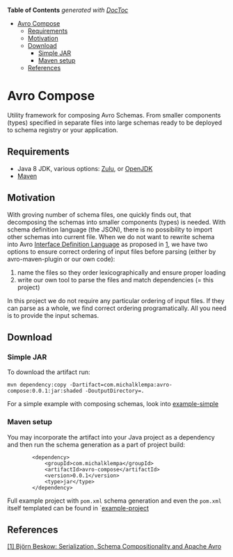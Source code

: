 <!-- START doctoc generated TOC please keep comment here to allow auto update -->
<!-- DON'T EDIT THIS SECTION, INSTEAD RE-RUN doctoc TO UPDATE -->
**Table of Contents**  *generated with [DocToc](https://github.com/thlorenz/doctoc)*

- [Avro Compose](#avro-compose)
  - [Requirements](#requirements)
  - [Motivation](#motivation)
  - [Download](#download)
    - [Simple JAR](#simple-jar)
    - [Maven setup](#maven-setup)
  - [References](#references)

<!-- END doctoc generated TOC please keep comment here to allow auto update -->

# Avro Compose
Utility framework for composing Avro Schemas. From smaller components (types) specified in separate files into large schemas ready to be deployed to schema registry or your application.

## Requirements
- Java 8 JDK, various options: [Zulu](https://www.azul.com/downloads/zulu-community), or [OpenJDK](https://openjdk.java.net/)
- [Maven](https://maven.apache.org/)

## Motivation
With groving number of schema files, one quickly finds out, that decomposing the schemas into smaller components (types) is needed.
With schema definition language (the JSON), there is no possibility to import other schemas into current file.
When we do not want to rewrite schema into Avro [Interface Definition Language](https://avro.apache.org/docs/current/idl.html) as proposed in [1](#references),
we have two options to ensure correct ordering of input files before parsing (either by avro-maven-plugin or our own code):
1. name the files so they order lexicographically and ensure proper loading
2. write our own tool to parse the files and match dependencies (= this project)

In this project we do not require any particular ordering of input files. If they can parse as a whole, we find correct ordering programatically.
All you need is to provide the input schemas.

## Download
### Simple JAR
To download the artifact run:
```
mvn dependency:copy -Dartifact=com.michalklempa:avro-compose:0.0.1:jar:shaded -DoutputDirectory=.
```
For a simple example with composing schemas, look into [example-simple](./example-simple/README.md)

### Maven setup
You may incorporate the artifact into your Java project as a dependency and then run the schema generation as a part of project build:
```
        <dependency>
            <groupId>com.michalklempa</groupId>
            <artifactId>avro-compose</artifactId>
            <version>0.0.1</version>
            <type>jar</type>
        </dependency>
```
Full example project with `pom.xml` schema generation and even the `pom.xml` itself templated can be found in `[example-project](example-project/README.md)

## References
[[1] Björn Beskow: Serialization, Schema Compositionality and Apache Avro](https://callistaenterprise.se/blogg/teknik/2019/09/24/avro-schemas-and-compositionality/)